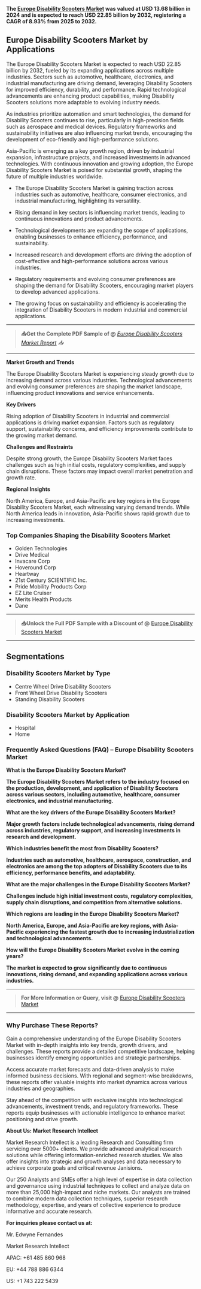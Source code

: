 <p><strong>The <a href="https://www.marketresearchintellect.com/download-sample/?rid=911674&amp;utm_source=Pulse-April-Europe&amp;utm_medium=852">Europe Disability Scooters Market</a> was valued at USD 13.68 billion in 2024 and is expected to reach USD 22.85 billion by 2032, registering a CAGR of 8.93% from 2025 to 2032.</strong></p><h2>Europe Disability Scooters Market by Applications&nbsp;</h2><p><p>The Europe Disability Scooters Market is expected to reach USD 22.85 billion by 2032, fueled by its expanding applications across multiple industries. Sectors such as automotive, healthcare, electronics, and industrial manufacturing are driving demand, leveraging Disability Scooters for improved efficiency, durability, and performance. Rapid technological advancements are enhancing product capabilities, making Disability Scooters solutions more adaptable to evolving industry needs.</p><p>As industries prioritize automation and smart technologies, the demand for Disability Scooters continues to rise, particularly in high-precision fields such as aerospace and medical devices. Regulatory frameworks and sustainability initiatives are also influencing market trends, encouraging the development of eco-friendly and high-performance solutions.</p><p>Asia-Pacific is emerging as a key growth region, driven by industrial expansion, infrastructure projects, and increased investments in advanced technologies. With continuous innovation and growing adoption, the Europe Disability Scooters Market is poised for substantial growth, shaping the future of multiple industries worldwide.</p></p><ul><li><p>The Europe Disability Scooters Market is gaining traction across industries such as automotive, healthcare, consumer electronics, and industrial manufacturing, highlighting its versatility.</p></li><li><p>Rising demand in key sectors is influencing market trends, leading to continuous innovations and product advancements.</p></li><li><p>Technological developments are expanding the scope of applications, enabling businesses to enhance efficiency, performance, and sustainability.</p></li><li><p>Increased research and development efforts are driving the adoption of cost-effective and high-performance solutions across various industries.</p></li><li><p>Regulatory requirements and evolving consumer preferences are shaping the demand for Disability Scooters, encouraging market players to develop advanced applications.</p></li><li><p>The growing focus on sustainability and efficiency is accelerating the integration of Disability Scooters in modern industrial and commercial applications.</p></li></ul><hr /><blockquote><p><strong><span class="font-[700]">📥Get the Complete PDF Sample of @ </span></strong><em><span class="font-[700]"><a href="https://www.marketresearchintellect.com/download-sample/?rid=911674&amp;utm_source=Pulse-April-Europe&amp;utm_medium=852" target="_blank" data-tracking-control-name="article-ssr-frontend-pulse_little-text-block" data-tracking-will-navigate="" data-test-link="">Europe Disability Scooters Market Report</a>&nbsp;📥</span></em></p></blockquote><hr /><p class="" data-start="77" data-end="360"><strong data-start="77" data-end="105">Market Growth and Trends</strong></p><p class="" data-start="77" data-end="360">The Europe Disability Scooters Market is experiencing steady growth due to increasing demand across various industries. Technological advancements and evolving consumer preferences are shaping the market landscape, influencing product innovations and service enhancements.</p><p class="" data-start="362" data-end="606"><strong data-start="362" data-end="377">Key Drivers</strong></p><p class="" data-start="362" data-end="606">Rising adoption of Disability Scooters in industrial and commercial applications is driving market expansion. Factors such as regulatory support, sustainability concerns, and efficiency improvements contribute to the growing market demand.</p><p class="" data-start="608" data-end="849"><strong data-start="608" data-end="637">Challenges and Restraints</strong></p><p class="" data-start="608" data-end="849">Despite strong growth, the Europe Disability Scooters Market faces challenges such as high initial costs, regulatory complexities, and supply chain disruptions. These factors may impact overall market penetration and growth rate.</p><p class="" data-start="851" data-end="1095"><strong data-start="851" data-end="872">Regional Insights</strong></p><p class="" data-start="851" data-end="1095">North America, Europe, and Asia-Pacific are key regions in the Europe Disability Scooters Market, each witnessing varying demand trends. While North America leads in innovation, Asia-Pacific shows rapid growth due to increasing investments.</p><p><h3>Top Companies Shaping the Disability Scooters Market </h3><ul><li>Golden Technologies</li><li>Drive Medical</li><li>Invacare Corp</li><li>Hoveround Corp</li><li>Heartway</li><li>21st Century SCIENTIFIC Inc.</li><li>Pride Mobility Products Corp</li><li>EZ Lite Cruiser</li><li>Merits Health Products</li><li>Dane</li></ul></p><hr /><blockquote><p><strong>📥Unlock the Full PDF Sample with a Discount of @</strong> <a href="https://www.marketresearchintellect.com/ask-for-discount/?rid=911674&amp;utm_source=Pulse-April-Europe&amp;utm_medium=852">Europe Disability Scooters Market</a></p></blockquote><hr /><p><h2>Segmentations</h2><h3>Disability Scooters Market by Type</h3><ul><li>Centre Wheel Drive Disability Scooters</li><li> Front Wheel Drive Disability Scooters</li><li> Standing Disability Scooters</li></ul><h3>Disability Scooters Market by Application</h3><ul><li>Hospital</li><li> Home</li></ul></p><h3><strong>Frequently Asked Questions (FAQ) &ndash; Europe Disability Scooters Market</strong></h3><p><strong>What is the Europe Disability Scooters Market?</strong></p><p><strong>The Europe Disability Scooters Market refers to the industry focused on the production, development, and application of Disability Scooters across various sectors, including automotive, healthcare, consumer electronics, and industrial manufacturing.</strong></p><p><strong>What are the key drivers of the Europe Disability Scooters Market?</strong></p><p><strong>Major growth factors include technological advancements, rising demand across industries, regulatory support, and increasing investments in research and development.</strong></p><p><strong>Which industries benefit the most from Disability Scooters?</strong></p><p><strong>Industries such as automotive, healthcare, aerospace, construction, and electronics are among the top adopters of Disability Scooters due to its efficiency, performance benefits, and adaptability.</strong></p><p><strong>What are the major challenges in the Europe Disability Scooters Market?</strong></p><p><strong>Challenges include high initial investment costs, regulatory complexities, supply chain disruptions, and competition from alternative solutions.</strong></p><p><strong>Which regions are leading in the Europe Disability Scooters Market?</strong></p><p><strong>North America, Europe, and Asia-Pacific are key regions, with Asia-Pacific experiencing the fastest growth due to increasing industrialization and technological advancements.</strong></p><p><strong>How will the Europe Disability Scooters Market evolve in the coming years?</strong></p><p><strong>The market is expected to grow significantly due to continuous innovations, rising demand, and expanding applications across various industries.</strong></p><hr /><blockquote><p><span class="font-[700]"><strong>For More Information or Query, visit&nbsp;@</strong>&nbsp;</span><span class="font-[700]"><a href="https://www.marketresearchintellect.com/product/global-disability-scooters-market/?utm_source=Linkedin&utm_medium=852" target="_blank" data-tracking-control-name="article-ssr-frontend-pulse_little-text-block" data-tracking-will-navigate="" data-test-link="">Europe Disability Scooters Market</a></span></p></blockquote><hr /><h3><strong data-start="0" data-end="31">Why Purchase These Reports?</strong></h3><p class="" data-start="35" data-end="297">Gain a comprehensive understanding of the Europe Disability Scooters Market with in-depth insights into key trends, growth drivers, and challenges. These reports provide a detailed competitive landscape, helping businesses identify emerging opportunities and strategic partnerships.</p><p class="" data-start="299" data-end="540">Access accurate market forecasts and data-driven analysis to make informed business decisions. With regional and segment-wise breakdowns, these reports offer valuable insights into market dynamics across various industries and geographies.</p><p class="" data-start="542" data-end="784">Stay ahead of the competition with exclusive insights into technological advancements, investment trends, and regulatory frameworks. These reports equip businesses with actionable intelligence to enhance market positioning and drive growth.</p><p><strong><span class="font-[700]">About Us: Market Research Intellect</span></strong></p><p><span class="">Market Research Intellect is a leading Research and Consulting firm servicing over 5000+ clients. We provide advanced analytical research solutions while offering information-enriched research studies.&nbsp;</span>We also offer insights into strategic and growth analyses and data necessary to achieve corporate goals and critical revenue Janisions.</p><p><span class="">Our 250 Analysts and SMEs offer a high level of expertise in data collection and governance using industrial techniques to collect and analyze data on more than 25,000 high-impact and niche markets. Our analysts are trained to combine modern data collection techniques, superior research methodology, expertise, and years of collective experience to produce informative and accurate research.</span></p><p><strong>For inquiries please contact us at:</strong></p><p>Mr. Edwyne Fernandes</p><p>Market Research Intellect</p><p>APAC: +61 485 860 968</p><p>EU: +44 788 886 6344</p><p>US: +1 743 222 5439</p>